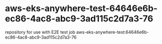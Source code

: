# aws-eks-anywhere-test-64646e6b-ec86-4ac8-abc9-3ad115c2d7a3-76
repository for use with E2E test job aws-eks-anywhere-test:64646e6b-ec86-4ac8-abc9-3ad115c2d7a3-76
